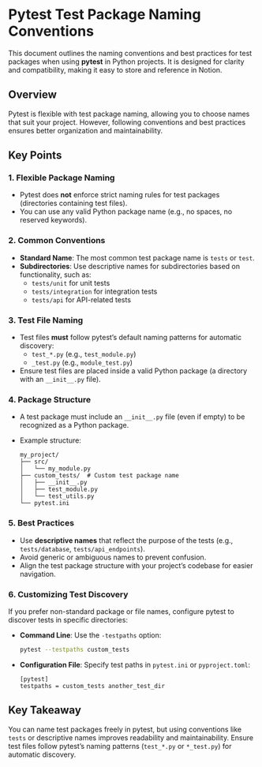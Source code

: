 # Pytest Test Package Naming Conventions

This document outlines the naming conventions and best practices for test packages when using **pytest** in Python projects. It is designed for clarity and compatibility, making it easy to store and reference in Notion.

## Overview

Pytest is flexible with test package naming, allowing you to choose names that suit your project. However, following conventions and best practices ensures better organization and maintainability.

## Key Points

### 1. Flexible Package Naming

- Pytest does **not** enforce strict naming rules for test packages (directories containing test files).
- You can use any valid Python package name (e.g., no spaces, no reserved keywords).

### 2. Common Conventions

- **Standard Name**: The most common test package name is `tests` or `test`.
- **Subdirectories**: Use descriptive names for subdirectories based on functionality, such as:
    - `tests/unit` for unit tests
    - `tests/integration` for integration tests
    - `tests/api` for API-related tests

### 3. Test File Naming

- Test files **must** follow pytest’s default naming patterns for automatic discovery:
    - `test_*.py` (e.g., `test_module.py`)
    - `_test.py` (e.g., `module_test.py`)
- Ensure test files are placed inside a valid Python package (a directory with an `__init__.py` file).

### 4. Package Structure

- A test package must include an `__init__.py` file (even if empty) to be recognized as a Python package.
- Example structure:
    
    ```
    my_project/
    ├── src/
    │   └── my_module.py
    ├── custom_tests/  # Custom test package name
    │   ├── __init__.py
    │   ├── test_module.py
    │   └── test_utils.py
    └── pytest.ini
    
    ```
    

### 5. Best Practices

- Use **descriptive names** that reflect the purpose of the tests (e.g., `tests/database`, `tests/api_endpoints`).
- Avoid generic or ambiguous names to prevent confusion.
- Align the test package structure with your project’s codebase for easier navigation.

### 6. Customizing Test Discovery

If you prefer non-standard package or file names, configure pytest to discover tests in specific directories:

- **Command Line**: Use the `-testpaths` option:
    
    ```bash
    pytest --testpaths custom_tests
    
    ```
    
- **Configuration File**: Specify test paths in `pytest.ini` or `pyproject.toml`:
    
    ```
    [pytest]
    testpaths = custom_tests another_test_dir
    
    ```
    

## Key Takeaway

You can name test packages freely in pytest, but using conventions like `tests` or descriptive names improves readability and maintainability. Ensure test files follow pytest’s naming patterns (`test_*.py` or `*_test.py`) for automatic discovery.